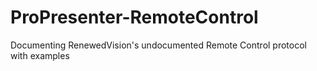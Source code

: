 # ProPresenter-RemoteControl
Documenting RenewedVision's undocumented Remote Control protocol with examples
